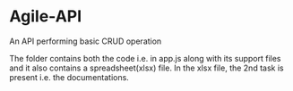 # Agile-API
An API performing basic CRUD operation

The folder contains both the code i.e. in app.js along with its support files and it also contains a spreadsheet(xlsx) file. In the xlsx file, the 2nd task is present i.e. the documentations.

